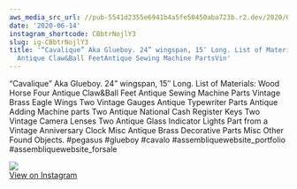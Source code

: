 ```yaml
---
aws_media_src_url: //pub-5541d2355e6941b4a5fe50450aba723b.r2.dev/2020/06/2020-06-14_22-55-28_UTC.jpg
date: '2020-06-14'
instagram_shortcode: CBbtrNojlY3
slug: ig-CBbtrNojlY3
title: '“Cavalique” Aka Glueboy. 24” wingspan, 15″ Long. List of Materials: Wood HorseFour
  Antique Claw&Ball FeetAntique Sewing Machine PartsVin'
---
```


“Cavalique” Aka Glueboy. 24” wingspan, 15″ Long. List of Materials: Wood Horse Four Antique Claw&Ball Feet Antique Sewing Machine Parts Vintage Brass Eagle Wings Two Vintage Gauges Antique Typewriter Parts Antique Adding Machine parts Two Antique National Cash Register Keys Two Vintage Camera Lenses Two Antique Glass Indicator Lights Part from a Vintage Anniversary Clock Misc Antique Brass Decorative Parts Misc Other Found Objects. #pegasus #glueboy #cavalo #assembliquewebsite\_portfolio #assembliquewebsite\_forsale 

![](//pub-5541d2355e6941b4a5fe50450aba723b.r2.dev/2020/06/2020-06-14_22-55-28_UTC.jpg)   
[View on Instagram](https://www.instagram.com/p/CBbtrNojlY3/)
